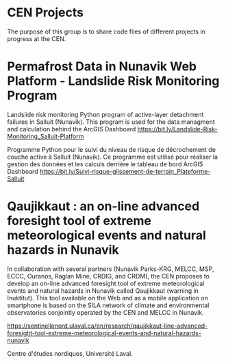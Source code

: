 # CEN Projects
The purpose of this group is to share code files of different projects in progress at the CEN. 

# Permafrost Data in Nunavik Web Platform - Landslide Risk Monitoring Program

Landslide risk monitoring Python program of active-layer detachment failures in Salluit (Nunavik). This program is used for the data managment and calculation behind the ArcGIS Dashboard https://bit.ly/Landslide-Risk-Monitoring_Salluit-Platform

Programme Python pour le suivi du niveau de risque de décrochement de couche active à Salluit (Nunavik). 
Ce programme est utilisé pour réaliser la gestion des données et les calculs derrière le tableau de bord ArcGIS Dashboard https://bit.ly/Suivi-risque-glissement-de-terrain_Plateforme-Salluit

# Qaujikkaut : an on-line advanced foresight tool of extreme meteorological events and natural hazards in Nunavik

In collaboration with several partners (Nunavik Parks-KRG, MELCC, MSP, ECCC, Ouranos, Raglan Mine, CRDIG, and CRDM), the CEN proposes to develop an on-line advanced foresight tool of extreme meteorological events and natural hazards in Nunavik called Qaujikkaut (warning in Inuktitut). This tool available on the Web and as a mobile application on smartphone is based on the SILA network of climate and environmental observatories conjointly operated by the CEN and MELCC in Nunavik. 

https://sentinellenord.ulaval.ca/en/research/qaujikkaut-line-advanced-foresight-tool-extreme-meteorological-events-and-natural-hazards-nunavik



Centre d'études nordiques, Université Laval. 
